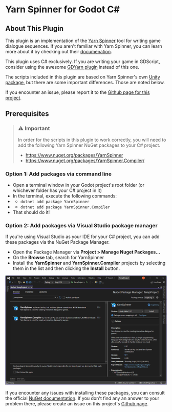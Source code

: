 # Yarn Spinner for Godot C#

## About This Plugin

This plugin is an implementation of the [Yarn Spinner](https://yarnspinner.dev/) tool for writing game dialogue sequences. If you aren't familiar with Yarn Spinner, you can learn more about it by checking out their [documenation](https://docs.yarnspinner.dev/).

This plugin uses C# exclusively. If you are writing your game in GDScript, consider using the awesome [GDYarn plugin](https://godotengine.org/asset-library/asset/747) instead of this one.

The scripts included in this plugin are based on Yarn Spinner's own [Unity package](https://github.com/YarnSpinnerTool/YarnSpinner-Unity), but there are some important differences. Those are noted below.

If you encounter an issue, please report it to the [Github page for this project](https://github.com/tjmclain/YarnSpinner-GodotSharp).

## Prerequisites

> ### ⚠️ Important
>
> In order for the scripts in this plugin to work correctly, you will need to add the following Yarn Spinner NuGet packages to your C# project.
>
> - https://www.nuget.org/packages/YarnSpinner
> - https://www.nuget.org/packages/YarnSpinner.Compiler/

### Option 1: Add packages via command line

- Open a terminal window in your Godot project's root folder (or whichever folder has your C# project in it)
- In the terminal, execute the following commands:
- - `dotnet add package YarnSpinner`
- - `dotnet add package YarnSpinner.Compiler`
- That should do it!

### Option 2: Add packages via Visual Studio package manager

If you're using Visual Studio as your IDE for your C# project, you can add these packages via the NuGet Package Manager.

- Open the Package Manager via **Project > Manage Nuget Packages...**
- On the **Browse** tab, search for YarnSpinner
- Install the **YarnSpinner** and **YarnSpinner.Compiler** projects by selecting them in the list and then clicking the **Install** button.

![NuGet Package Manager](./.screenshots/vs_nuget_package_manager.png)

If you encounter any issues with installing these packages, you can consult the official [NuGet documentation](https://learn.microsoft.com/en-gb/nuget/what-is-nuget). If you don't find any an answer to your problem there, please create an issue on this project's [Github page](https://github.com/tjmclain/YarnSpinner-GodotSharp/issues).
